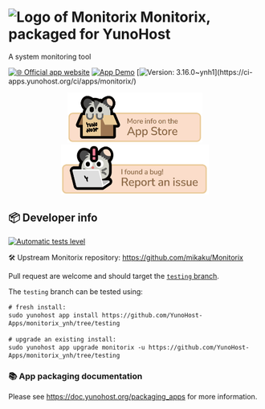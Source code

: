 <!--
N.B.: This README was automatically generated by <https://github.com/YunoHost/apps_tools/blob/main/readme_generator>
It shall NOT be edited by hand.
-->

<h1>
  <img src="https://raw.githubusercontent.com/YunoHost/apps/main/logos/monitorix.png" width="32px" alt="Logo of Monitorix">
  Monitorix, packaged for YunoHost
</h1>

A system monitoring tool

[![🌐 Official app website](https://img.shields.io/badge/Official_app_website-darkgreen?style=for-the-badge)](https://monitorix.org)
[![App Demo](https://img.shields.io/badge/App_Demo-blue?style=for-the-badge)](https://www.fibranet.cat/monitorix/)
[![Version: 3.16.0~ynh1](https://img.shields.io/badge/Version-3.16.0~ynh1-rgba(0,150,0,1)?style=for-the-badge)](https://ci-apps.yunohost.org/ci/apps/monitorix/)

<div align="center">
<a href="https://apps.yunohost.org/app/monitorix"><img height="100px" src="https://github.com/YunoHost/yunohost-artwork/raw/refs/heads/main/badges/neopossum-badges/badge_more_info_on_the_appstore.svg"/></a>
<a href="https://github.com/YunoHost-Apps/monitorix_ynh/issues"><img height="100px" src="https://github.com/YunoHost/yunohost-artwork/raw/refs/heads/main/badges/neopossum-badges/badge_report_an_issue.svg"/></a>
</div>

## 📦 Developer info

[![Automatic tests level](https://apps.yunohost.org/badge/cilevel/monitorix)](https://ci-apps.yunohost.org/ci/apps/monitorix/)

🛠️ Upstream Monitorix repository: <https://github.com/mikaku/Monitorix>

Pull request are welcome and should target the [`testing` branch](https://github.com/YunoHost-Apps/monitorix_ynh/tree/testing).

The `testing` branch can be tested using:
```
# fresh install:
sudo yunohost app install https://github.com/YunoHost-Apps/monitorix_ynh/tree/testing

# upgrade an existing install:
sudo yunohost app upgrade monitorix -u https://github.com/YunoHost-Apps/monitorix_ynh/tree/testing
```

### 📚 App packaging documentation

Please see <https://doc.yunohost.org/packaging_apps> for more information.